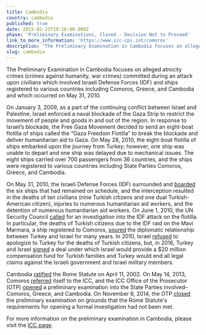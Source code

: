 ```yaml
---
title: Cambodia
country: cambodia
published: true
date: 2015-02-23T19:16:00.000Z
phase: 'Preliminary Examinations, Closed - Decision Not to Proceed'
link_to_more_information: 'https://www.icc-cpi.int/comoros'
description: 'The Preliminary Examination in Cambodia focuses on alleged atrocity crimes (crimes against humanity, war crimes) committed during an attack upon civilians which involved Israeli Defense Forces (IDF) and ships registered to various countries including Comoros, Greece, and Cambodia and which occurred on May 31, 2010. On November 6, 2014, the OTP closed the preliminary examination. However, on July 16, 2015, Pre-Trial Chamber I requested that the OTP reconsider her decision not to open a formal investigation.'
slug: cambodia
---
```



The Preliminary Examination in Cambodia focuses on alleged atrocity crimes (crimes against humanity, war crimes) committed during an attack upon civilians which involved Israeli Defense Forces (IDF) and ships registered to various countries including Comoros, Greece, and Cambodia and which occurred on May 31, 2010.

On January 3, 2009, as a part of the continuing conflict between Israel and Palestine, Israel enforced a naval blockade of the Gaza Strip to restrict the movement of people and goods in and out of the region. In response to Israel’s blockade, the Free Gaza Movement decided to send an eight-boat flotilla of ships called the “Gaza Freedom Flotilla” to break the blockade and deliver humanitarian aid to Gaza. On May 28, 2010, the eight-boat flotilla of ships embarked upon the journey from Turkey; however, one ship was unable to depart and one ship was delayed due to mechanical issues. The eight ships carried over 700 passengers from 36 countries, and the ships were registered to various countries including State Parties Comoros, Greece, and Cambodia. &nbsp;&nbsp;

On May 31, 2010, the Israeli Defense Forces (IDF) surrounded and [boarded](https://www.theguardian.com/world/2010/may/31/israeli-attacks-gaza-flotilla-activists) the six ships that had remained on schedule, and the interception resulted in the deaths of ten civilians (nine Turkish citizens and one dual Turkish-American citizen), injuries to numerous humanitarian aid workers, and the detention of numerous humanitarian aid workers. On June 1, 2010, the UN Security Council [called](https://www.theguardian.com/world/2010/jun/01/un-condemns-israel-assault-gaza-flotilla) for an investigation into the IDF attack on the flotilla. In particular, the deaths of Turkish citizens due to the IDF raid on the Mavi Marmara, a ship registered to Comoros, [soured](https://www.theguardian.com/world/2010/jun/01/gaza-flotilla-raid-turkey-prime-minister-israel) the diplomatic relationship between Turkey and Israel for many years. In 2010, Israel [refused](http://www.cnn.com/2010/WORLD/meast/12/26/turkey.israel.relations/index.html) to apologize to Turkey for the deaths of Turkish citizens, but, in 2016, Turkey and Israel [signed](http://www.cnn.com/2016/06/26/middleeast/israel-turkey-relations/) a deal under which Israel would provide a $20 million compensation fund for Turkish families and Turkey would end all legal claims against the Israeli government and Israel military members. &nbsp;&nbsp;

Cambodia [ratified](https://asp.icc-cpi.int/en_menus/asp/states%20parties/asian%20states/Pages/cambodia.aspx) the Rome Statute on April 11, 2002. On May 14, 2013, Comoros [referred](https://www.legal-tools.org/uploads/tx_ltpdb/doc1615044_05.pdf) itself to the ICC, and the ICC Office of the Prosecutor (OTP) [opened](https://www.icc-cpi.int/NR/rdonlyres/63682F4E-49C8-445D-8C13-F310A4F3AEC2/284116/OTPReportonPreliminaryExaminations13December2011.pdf) a preliminary examination into the State Parties involved–Comoros, Greece, and Cambodia. On November 6, 2014, the OTP [closed](https://www.icc-cpi.int//Pages/item.aspx?name=otp-statement-06-11-2014) the preliminary examination on grounds that the Rome Statute's requirements for opening a formal investigation had not been met.

For more information on the preliminary examination in Cambodia, please visit the [ICC page](https://www.icc-cpi.int/comoros).